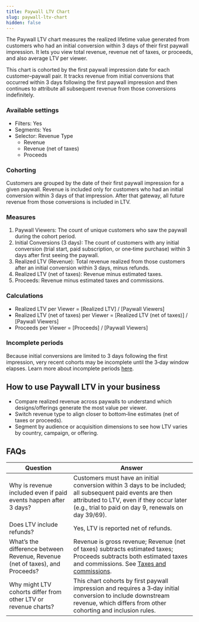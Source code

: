 ```yaml
---
title: Paywall LTV Chart
slug: paywall-ltv-chart
hidden: false
---
```


The Paywall LTV chart measures the realized lifetime value generated from customers who had an initial conversion within 3 days of their first paywall impression. It lets you view total revenue, revenue net of taxes, or proceeds, and also average LTV per viewer.

This chart is cohorted by the first paywall impression date for each customer–paywall pair. It tracks revenue from initial conversions that occurred within 3 days following the first paywall impression and then continues to attribute all subsequent revenue from those conversions indefinitely.

### Available settings

- Filters: Yes
- Segments: Yes
- Selector: Revenue Type
  - Revenue
  - Revenue (net of taxes)
  - Proceeds

### Cohorting

Customers are grouped by the date of their first paywall impression for a given paywall. Revenue is included only for customers who had an initial conversion within 3 days of that impression. After that gateway, all future revenue from those conversions is included in LTV.

### Measures

1. Paywall Viewers: The count of unique customers who saw the paywall during the cohort period.
2. Initial Conversions (3 days): The count of customers with any initial conversion (trial start, paid subscription, or one‑time purchase) within 3 days after first seeing the paywall.
3. Realized LTV (Revenue): Total revenue realized from those customers after an initial conversion within 3 days, minus refunds.
4. Realized LTV (net of taxes): Revenue minus estimated taxes.
5. Proceeds: Revenue minus estimated taxes and commissions.

### Calculations

- Realized LTV per Viewer = [Realized LTV] / [Paywall Viewers]
- Realized LTV (net of taxes) per Viewer = [Realized LTV (net of taxes)] / [Paywall Viewers]
- Proceeds per Viewer = [Proceeds] / [Paywall Viewers]

### Incomplete periods

Because initial conversions are limited to 3 days following the first impression, very recent cohorts may be incomplete until the 3‑day window elapses. Learn more about incomplete periods [here](/dashboard-and-metrics/charts/charts-feature-incomplete-periods).

## How to use Paywall LTV in your business

- Compare realized revenue across paywalls to understand which designs/offerings generate the most value per viewer.
- Switch revenue type to align closer to bottom‑line estimates (net of taxes or proceeds).
- Segment by audience or acquisition dimensions to see how LTV varies by country, campaign, or offering.

## FAQs

| Question | Answer |
| --- | --- |
| Why is revenue included even if paid events happen after 3 days? | Customers must have an initial conversion within 3 days to be included; all subsequent paid events are then attributed to LTV, even if they occur later (e.g., trial to paid on day 9, renewals on day 39/69). |
| Does LTV include refunds? | Yes, LTV is reported net of refunds. |
| What’s the difference between Revenue, Revenue (net of taxes), and Proceeds? | Revenue is gross revenue; Revenue (net of taxes) subtracts estimated taxes; Proceeds subtracts both estimated taxes and commissions. See [Taxes and commissions](/dashboard-and-metrics/taxes-and-commissions). |
| Why might LTV cohorts differ from other LTV or revenue charts? | This chart cohorts by first paywall impression and requires a 3‑day initial conversion to include downstream revenue, which differs from other cohorting and inclusion rules. |


